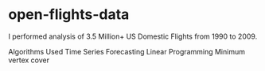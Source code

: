 # open-flights-data
I performed analysis of 3.5 Million+ US Domestic Flights from 1990 to 2009.

Algorithms Used
Time Series Forecasting
Linear Programming
Minimum vertex cover
